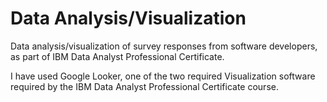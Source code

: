 # Data Analysis/Visualization
Data analysis/visualization of survey responses from software developers, as part of IBM Data Analyst Professional Certificate.

I have used Google Looker, one of the two required Visualization software required by the IBM Data Analyst Professional Certificate course.

